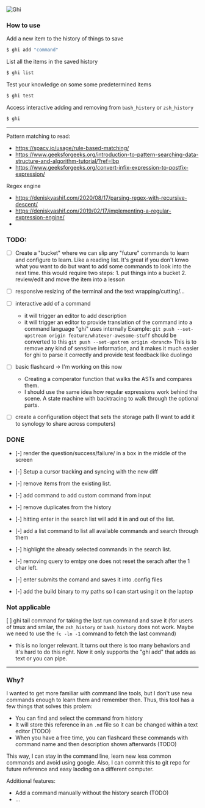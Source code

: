 
![Ghi](https://github.com/samuherek/ghi/assets/5614385/784fc006-d875-4300-b113-f0644db4da69)


### How to use

Add a new item to the history of things to save
```sh
$ ghi add "command" 
```

List all the items in the saved history
```sh
$ ghi list
```

Test your knowledge on some some predetermined items
```sh
$ ghi test
```

Access interactive adding and removing from `bash_history` or `zsh_history`
```sh
$ ghi
```

----

Pattern matching to read:
- https://spacy.io/usage/rule-based-matching/
- https://www.geeksforgeeks.org/introduction-to-pattern-searching-data-structure-and-algorithm-tutorial/?ref=lbp
- https://www.geeksforgeeks.org/convert-infix-expression-to-postfix-expression/

Regex engine 
- https://deniskyashif.com/2020/08/17/parsing-regex-with-recursive-descent/
- https://deniskyashif.com/2019/02/17/implementing-a-regular-expression-engine/
- 


### TODO:

- [ ] Create a "bucket" where we can slip any "future" commands to learn and configure to learn. Like a reading list. It's great if you don't knwo what you want to do but want to add some commands to look into the next time. this would require two steps: 1. put things into a bucket 2. review/edit and move the item into a lesson

- [ ] responsive resizing of the terminal and the text wrapping/cutting/...


- [ ] interactive add of a command 
     - it will trigger an editor to add description
     - it will trigger an editor to provide translation of the command into a command language "ghi" uses internally
Example:
`git push --set-upstream origin feature/whatever-awesome-stuff`
should be converted to this
`git push --set-upstrem origin <branch>` 
This is to remove any kind of sensitive information, and it makes it much easier for ghi to parse it correctly and provide test feedback like duolingo


- [ ] basic flashcard -> I'm working on this now
    - Creating a comperator function that walks the ASTs and compares them. 
    - I should use the same idea how regular expressions work behind the scene. A state machine with backtracing to walk through the optional parts. 

- [ ] create a configuration object that sets the storage path (I want to add it to synology to share across computers)


### DONE
- [-] render the question/success/failure/ in a box in the middle of the screen

- [-] Setup a cursor tracking and syncing with the new diff

- [-] remove items from the existing list.

- [-] add command to add custom command from input

- [-] remove duplicates from the history

- [-] hitting enter in the search list will add it in and out of the list.

- [-] add a list command to list all available commands and search through them

- [-] highlight the already selected commands in the search list.

- [-] removing query to emtpy one does not reset the serach after the 1 char left.

- [-] enter submits the comand and saves it into .config files

- [-] add the build binary to my paths so I can start using it on the laptop


### Not applicable

[ ] ghi tail command for taking the last run command and save it (for users of tmux and smilar, the `zsh_history` or `bash_history` does not work. Maybe we need to use the `fc -ln -1` command to fetch the last command)
- this is no longer relevant. It turns out there is too many behaviors and it's hard to do this right. Now it only supports the "ghi add" that adds as text or you can pipe. 


--- 

### Why?
I wanted to get more familiar with command line tools, but I don't use new commands enough to learn them and remember then. Thus, this tool has a few things that solves this prolem:
- You can find and select the command from history
- It will store this reference in an `.md` file so it can be changed within a text editor (TODO)
- When you have a free time, you can flashcard these commands with command name and then description shown afterwards (TODO)

This way, I can stay in the command line, learn new less common commands and avoid using google. 
Also, I can commit this to git repo for future reference and easy laoding on a different computer.

Additional features:
- Add a command manually without the history search (TODO)
- ...
